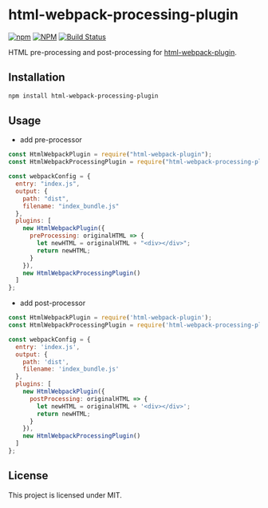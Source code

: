 # html-webpack-processing-plugin

[![npm](https://img.shields.io/npm/v/html-webpack-processing-plugin)](https://www.npmjs.com/package/html-webpack-processing-plugin) [![NPM](https://img.shields.io/npm/l/html-webpack-processing-plugin)](https://github.com/haoliangyu/html-webpack-processing-plugin/blob/master/LICENSE) [![Build Status](https://www.travis-ci.org/haoliangyu/html-webpack-processing-plugin.svg?branch=master)](https://www.travis-ci.org/haoliangyu/html-webpack-processing-plugin)

HTML pre-processing and post-processing for [html-webpack-plugin](https://github.com/ampedandwired/html-webpack-plugin).

## Installation

```bash
npm install html-webpack-processing-plugin
```

## Usage

- add pre-processor

```javascript
const HtmlWebpackPlugin = require("html-webpack-plugin");
const HtmlWebpackProcessingPlugin = require("html-webpack-processing-plugin");

const webpackConfig = {
  entry: "index.js",
  output: {
    path: "dist",
    filename: "index_bundle.js"
  },
  plugins: [
    new HtmlWebpackPlugin({
      preProcessing: originalHTML => {
        let newHTML = originalHTML + "<div></div>";
        return newHTML;
      }
    }),
    new HtmlWebpackProcessingPlugin()
  ]
};
```

- add post-processor

```javascript
const HtmlWebpackPlugin = require('html-webpack-plugin');
const HtmlWebpackProcessingPlugin = require('html-webpack-processing-plugin';)

const webpackConfig = {
  entry: 'index.js',
  output: {
    path: 'dist',
    filename: 'index_bundle.js'
  },
  plugins: [
    new HtmlWebpackPlugin({
      postProcessing: originalHTML => {
        let newHTML = originalHTML + '<div></div>';
        return newHTML;
      }
    }),
    new HtmlWebpackProcessingPlugin()
  ]
};
```

## License

This project is licensed under MIT.
